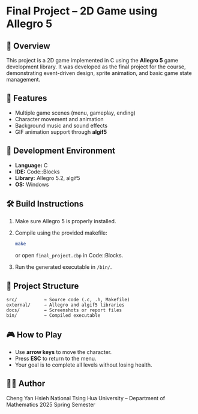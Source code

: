 # Final Project – 2D Game using Allegro 5

## 📘 Overview

This project is a 2D game implemented in C using the **Allegro 5** game development library.
It was developed as the final project for the course, demonstrating event-driven design, sprite animation, and basic game state management.

## 🧩 Features

* Multiple game scenes (menu, gameplay, ending)
* Character movement and animation
* Background music and sound effects
* GIF animation support through **algif5**

## 🧠 Development Environment

* **Language:** C
* **IDE:** Code::Blocks
* **Library:** Allegro 5.2, algif5
* **OS:** Windows

## 🛠️ Build Instructions

1. Make sure Allegro 5 is properly installed.
2. Compile using the provided makefile:

   ```bash
   make
   ```

   or open `final_project.cbp` in Code::Blocks.
3. Run the generated executable in `/bin/`.

## 📂 Project Structure

```
src/          → Source code (.c, .h, Makefile)
external/     → Allegro and algif5 libraries
docs/         → Screenshots or report files
bin/          → Compiled executable
```

## 🎮 How to Play

* Use **arrow keys** to move the character.
* Press **ESC** to return to the menu.
* Your goal is to complete all levels without losing health.

## 👨‍💻 Author

Cheng Yan Hsieh
National Tsing Hua University – Department of Mathematics
2025 Spring Semester
